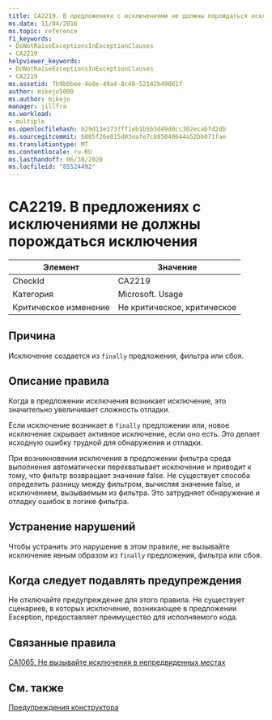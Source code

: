 ```yaml
---
title: CA2219. В предложениях с исключениями не должны порождаться исключения
ms.date: 11/04/2016
ms.topic: reference
f1_keywords:
- DoNotRaiseExceptionsInExceptionClauses
- CA2219
helpviewer_keywords:
- DoNotRaiseExceptionsInExceptionClauses
- CA2219
ms.assetid: 7b9b0bee-4e8e-49a4-8c40-52142b49061f
author: mikejo5000
ms.author: mikejo
manager: jillfra
ms.workload:
- multiple
ms.openlocfilehash: b29d13e3737ff1eb1b5b3d49d0cc302ecabfd2db
ms.sourcegitcommit: b885f26e015d03eafe7c885040644a52bb071fae
ms.translationtype: MT
ms.contentlocale: ru-RU
ms.lasthandoff: 06/30/2020
ms.locfileid: "85524492"
---
```

# <a name="ca2219-do-not-raise-exceptions-in-exception-clauses"></a>CA2219. В предложениях с исключениями не должны порождаться исключения

|Элемент|Значение|
|-|-|
|CheckId|CA2219|
|Категория|Microsoft. Usage|
|Критическое изменение|Не критическое, критическое|

## <a name="cause"></a>Причина
Исключение создается из `finally` предложения, фильтра или сбоя.

## <a name="rule-description"></a>Описание правила
Когда в предложении исключения возникает исключение, это значительно увеличивает сложность отладки.

Если исключение возникает в `finally` предложении или, новое исключение скрывает активное исключение, если оно есть. Это делает исходную ошибку трудной для обнаружения и отладки.

При возникновении исключения в предложении фильтра среда выполнения автоматически перехватывает исключение и приводит к тому, что фильтр возвращает значение false. Не существует способа определить разницу между фильтром, вычисляя значение false, и исключением, вызываемым из фильтра. Это затрудняет обнаружение и отладку ошибок в логике фильтра.

## <a name="how-to-fix-violations"></a>Устранение нарушений
Чтобы устранить это нарушение в этом правиле, не вызывайте исключение явным образом из `finally` предложения, фильтра или сбоя.

## <a name="when-to-suppress-warnings"></a>Когда следует подавлять предупреждения
Не отключайте предупреждение для этого правила. Не существует сценариев, в которых исключение, возникающее в предложении Exception, предоставляет преимущество для исполняемого кода.

## <a name="related-rules"></a>Связанные правила
[CA1065. Не вызывайте исключения в непредвиденных местах](../code-quality/ca1065.md)

## <a name="see-also"></a>См. также
[Предупреждения конструктора](../code-quality/design-warnings.md)
